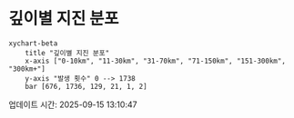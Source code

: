 # 깊이별 지진 분포

```mermaid
xychart-beta
    title "깊이별 지진 분포"
    x-axis ["0-10km", "11-30km", "31-70km", "71-150km", "151-300km", "300km+"]
    y-axis "발생 횟수" 0 --> 1738
    bar [676, 1736, 129, 21, 1, 2]
```

업데이트 시간: 2025-09-15 13:10:47
